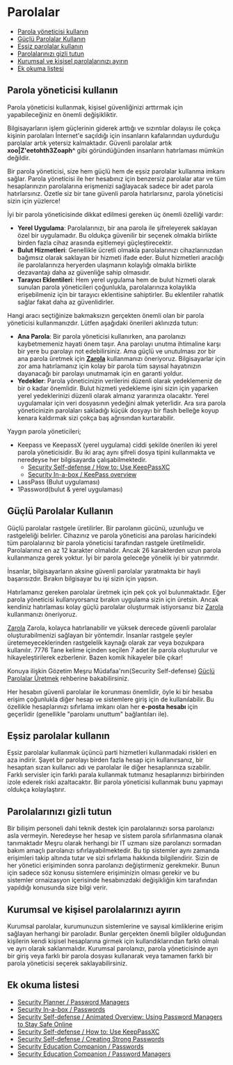 # Parolalar

* [Parola yöneticisi kullanın](#parola-yoneticisi)
* [Güçlü Parolalar Kullanın](#guclu-parola)
* [Eşsiz parolalar kullanın](#essiz-parola)
* [Parolalarınızı gizli tutun](#gizli-parola)
* [Kurumsal ve kişisel parolalarınızı ayırın](#kurumsal-kisisel-parola)
* [Ek okuma listesi](#ek-okuma)

## Parola yöneticisi kullanın<a name="parola-yoneticisi"></a>

Parola yöneticisi kullanmak, kişisel güvenliğinizi arttırmak için yapabileceğiniz en önemli değişikliktir.

Bilgisayarların işlem güçlerinin giderek arttığı ve sızıntılar dolayısı ile çokça kişinin parolaları İnternet'e saçıldığı için insanların kafalarından uydurduğu parolalar artık yetersiz kalmaktadır. Güvenli parolalar artık **xoo|Z'eetohth3Zoaph^** gibi göründüğünden insanların hatırlaması mümkün değildir.

Bir parola yöneticisi, size hem güçlü hem de eşsiz parolalar kullanma imkanı sağlar. Parola yöneticisi ile her hesabınız için benzersiz parolalar atar ve tüm hesaplarınızın parolalarına erişmenizi sağlayacak sadece bir adet parola hatırlarsınız. Özetle siz bir tane güvenli parola hatırlarsınız, parola yöneticisi sizin için yüzlerce!

İyi bir parola yöneticisinde dikkat edilmesi gereken üç önemli özelliği vardır:

* **Yerel Uygulama**: Parolalarınızı, bir ana parola ile şifreleyerek saklayan özel bir uygulamadır. Bu oldukça güvenilir bir seçenek olmakla birlikte birden fazla cihaz arasında eşitlemeyi güçleştirecektir.
* **Bulut Hizmetleri**: Genellikle ücretli olmakla parolalarınızı cihazlarınızdan bağımsız olarak saklayan bir hizmeti ifade eder. Bulut hizmetleri aracılığı ile parolalarınıza heryerden ulaşmanın kolaylığı olmakla birlikte dezavantajı daha az güvenliğe sahip olmasıdır.
* **Tarayıcı Eklentileri**: Hem yerel uygulama hem de bulut hizmeti olarak sunulan parola yöneticileri çoğunlukla, parolalarınıza kolaylıkla erişebilmeniz için bir tarayıcı eklentisine sahiptirler. Bu eklentiler rahatlık sağlar fakat daha az güvenlidirler.

Hangi aracı seçtiğinize bakmaksızın gerçekten önemli olan bir parola yöneticisi kullanmanızdır. Lütfen aşağıdaki önerileri aklınızda tutun:

* **Ana Parola**: Bir parola yöneticisi kullanırken, ana parolanızı kaybetmemeniz hayati önem taşır. Ana parolayı unutma ihtimaline karşı bir yere bu parolayı not edebilirsiniz. Ama güçlü ve unutulması zor bir ana parola üretmek için **[Zarola](https://zarola.oyd.org.tr)** kullanmanızı öneriyoruz. Bilgisayarlar için zor ama hatırlamanız için kolay bir parola tüm sayısal hayatınızın dayanacağı bir parolayı unutmamak için en garanti yoldur.
* **Yedekler**: Parola yöneticinizin verilerini düzenli olarak yedeklemeniz de bir o kadar önemlidir. Bulut hizmeti yedekleme işini sizin için yaparken yerel yedeklerinizi düzenli olarak almanız yararınıza olacaktır. Yerel uygulamalar için veri dosyasının yedeğini almak yeterlidir. Ara sıra parola yöneticinizin parolaları sakladığı küçük dosyayı bir flash belleğe koyup kenara kaldırmak sizi çokça baş ağrısından kurtarabilir.

Yaygın parola yöneticileri;

*  Keepass ve KeepassX (yerel uygulama) ciddi şekilde önerilen iki yerel parola yöneticisidir. Bu iki araç aynı şifreli dosya tipini kullanmakta ve neredeyse her bilgisayarda çalışabilmektedir.
   * [Security Self-defense / How to: Use KeepPassXC](https://ssd.eff.org/en/module/how-use-keepassxc)
   * [Security In-a-box / KeePass overview](https://securityinabox.org/en/guide/keepass/windows)
* LassPass (Bulut uygulaması)
* 1Password(bulut & yerel uygulaması)

## Güçlü Parolalar Kullanın<a name="guclu-parola"></a>

Güçlü parolalar rastgele üretilirler. Bir parolanın gücünü, uzunluğu ve rastgeleliği belirler. Cihazınız ve parola yöneticisi ana parolası haricindeki tüm parolalarınız bir parola yöneticisi tarafından rastgele üretilmelidir. Parolalarınız en az 12 karakter olmalıdır. Ancak 26 karakterden uzun parola kullanmanıza gerek yoktur. İyi bir parola geleceğe yönelik iyi bir yatırımdır.

İnsanlar, bilgisayarların aksine güvenli parolalar yaratmakta bir hayli başarısızdır. Bırakın bilgisayar bu işi sizin için yapsın.

Hatırlamanız gereken parolalar üretmek için pek çok yol bulunmaktadır. Eğer parola yöneticisi kullanıyorsanız bırakın uygulama sizin için üretsin. Ancak kendiniz hatırlaması kolay güçlü parolalar oluşturmak istiyorsanız biz [Zarola](https://zarola.oyd.org.tr) kullanmanızı öneriyoruz.

[Zarola](https://zarola.oyd.org.tr) Zarola, kolayca hatırlanabilir ve yüksek derecede güvenli parolalar oluşturabilmenizi sağlayan bir yöntemdir. İnsanlar rastgele şeyler üretemeyeceklerinden rastgelelik kaynağı olarak zar veya bozukpara kullanılır. 7776 Tane kelime içinden seçilen 7 adet ile parola oluşturulur ve hikayeleştirilerek ezberlenir. Bazen komik hikayeler bile çıkar!

Konuya ilişkin Gözetim Meşru Müdafaa'nın(Security Self-defense) [Güçlü Parolalar Üretmek](https://ssd.eff.org/en/module/creating-strong-passwords) rehberine bakabilirsiniz.

Her hesabın güvenli parolalar ile korunması önemlidir, öyle ki bir hesaba erişim çoğunlukla diğer hesap ve sistemlere giriş için de kullanılabilir. Bu özellikle hesaplarınızı sıfırlama imkanı olan her **e-posta hesabı** için geçerlidir (genellikle "parolamı unuttum" bağlantıları ile).

## Eşsiz parolalar kullanın<a name="essiz-parola"></a>

Eşsiz parolalar kullanmak üçüncü parti hizmetleri kullanmadaki riskleri en aza indirir. Şayet bir parolayı birden fazla hesap için kullanırsanız, bir hesaptan sızan kullanıcı adı ve parolalar ile diğer hesaplarınıza sızabilir. Farklı servisler için farklı parala kullanmak tutmanız hesaplarınızı birbirinden izole ederek riski azaltacaktır. Bir parola yöneticisi kullanmak bunu yapmayı oldukça kolaylaştırır.

## Parolalarınızı gizli tutun<a name="gizli-parola"></a>

Bir bilişim personeli dahi teknik destek için parolalarınızı sorsa parolanızı asla vermeyin. Neredeyse her hesap ve sistem parola sıfırlanmasına olanak tanımaktadır Meşru olarak herhangi bir IT uzmanı size parolanızı sormadan bakım amaçlı parolanızı sıfırlayabilmektedir. Bu tip sistemler aynı zamanda erişimleri takip altında tutar ve sizi sıfırlama hakkında bilgilendirir. Sizin de her yönetici erişiminden sonra parolanızı değiştirmeniz gerekmekir. Bunun için sadece söz konusu sistemlere erişiminizin olması gerekir ve bu sistemler ornaizasyon içerisinde hesabınızdaki değişikliğin kim tarafından yapıldığı konusunda size bilgi verir.

## Kurumsal ve kişisel parolalarınızı ayırın<a name="kurumsal-kisisel-parola"></a>

Kurumsal parolalar, kurumunuzun sistemlerine ve sayısal kimliklerine erişim sağlayan herhangi bir paroladır. Bunlar gerçekten önemli bilgiler olduğundan kişilerin kendi kişisel hesaplarına girmek için kullandıklarından farklı olmalı ve ayrı olarak saklanmalıdır. Kurumsal parolanızı, parola yöneticisinde ayrı bir giriş veya farklı bir parola dosyası kullanarak veya tamamen farklı bir parola yöneticisi seçerek saklayabilirsiniz.

## Ek okuma listesi<a name="ek-okuma"></a>

* [Security Planner / Password Managers](https://securityplanner.org/#/tool/password-manager)
* [Security In-a-box / Passwords](https://securityinabox.org/en/guide/passwords/)
* [Security Self-defense / Animated Overview: Using Password Managers to Stay Safe Online](https://ssd.eff.org/en/module/animated-overview-using-password-managers-stay-safe-online)
* [Security Self-defense / How to: Use KeepPassXC](https://ssd.eff.org/en/module/how-use-keepassxc)
* [Security Self-defense / Creating Strong Passwords](https://ssd.eff.org/en/module/creating-strong-passwords)
* [Security Education Companion / Passwords](https://sec.eff.org/topics/passwords)
* [Security Education Companion / Password Managers](https://sec.eff.org/topics/password-managers)
